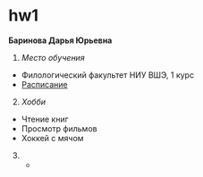 # hw1
**Баринова Дарья Юрьевна**
1.  *Место обучения*
  + Филологический факультет НИУ ВШЭ, 1 курс
  + [Расписание](https://www.hse.ru/ba/philology/timetable?fromdate=2018.01.22&todate=2018.01.27&groupoid=7213&receiverType=3&timetable-courses=1&timetable-groups=7213)
2. *Хобби*
  - Чтение книг
  - Просмотр фильмов
  - Хоккей с мячом
3. *
